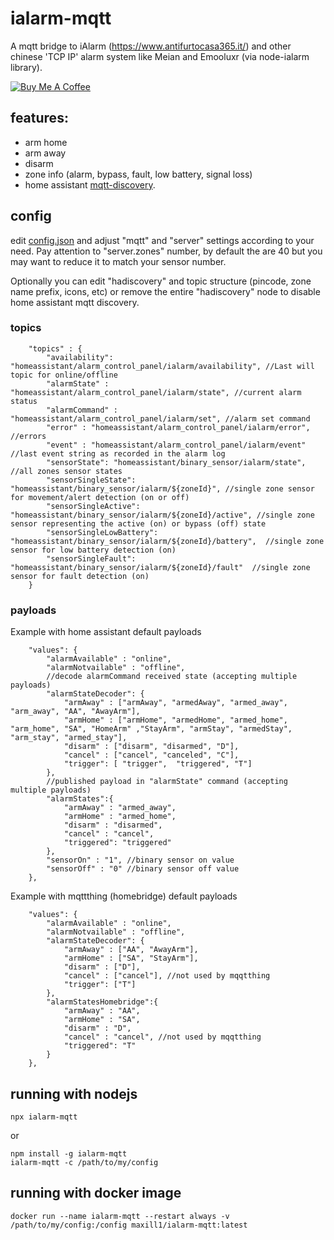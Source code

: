 # ialarm-mqtt
A mqtt bridge to iAlarm (https://www.antifurtocasa365.it/) and other chinese 'TCP IP' alarm system like Meian and Emooluxr (via node-ialarm library). 

<a href="https://www.buymeacoffee.com/maxill1" target="_blank">
<img src="https://www.buymeacoffee.com/assets/img/guidelines/download-assets-sm-2.svg" alt="Buy Me A Coffee"></a>

## features:
* arm home
* arm away
* disarm
* zone info (alarm, bypass, fault, low battery, signal loss)
* home assistant [mqtt-discovery](https://www.home-assistant.io/docs/mqtt/discovery/).

## config
edit [config.json](config.json) and adjust "mqtt" and "server" settings according to your need. Pay attention to "server.zones" number, by default the are 40 but you may want to reduce it to match your sensor number.

Optionally you can edit "hadiscovery" and topic structure (pincode, zone name prefix, icons, etc) or remove the entire "hadiscovery" node to disable home assistant mqtt discovery.

### topics
```
    "topics" : {
        "availability": "homeassistant/alarm_control_panel/ialarm/availability", //Last will topic for online/offline
        "alarmState" : "homeassistant/alarm_control_panel/ialarm/state", //current alarm status
        "alarmCommand" : "homeassistant/alarm_control_panel/ialarm/set", //alarm set command
        "error" : "homeassistant/alarm_control_panel/ialarm/error", //errors
        "event" : "homeassistant/alarm_control_panel/ialarm/event" //last event string as recorded in the alarm log
        "sensorState": "homeassistant/binary_sensor/ialarm/state", //all zones sensor states
        "sensorSingleState": "homeassistant/binary_sensor/ialarm/${zoneId}", //single zone sensor for movement/alert detection (on or off)
        "sensorSingleActive": "homeassistant/binary_sensor/ialarm/${zoneId}/active", //single zone sensor representing the active (on) or bypass (off) state
        "sensorSingleLowBattery": "homeassistant/binary_sensor/ialarm/${zoneId}/battery",  //single zone sensor for low battery detection (on)
        "sensorSingleFault": "homeassistant/binary_sensor/ialarm/${zoneId}/fault"  //single zone sensor for fault detection (on)
    }
```

### payloads

Example with home assistant default payloads
```	
    "values": {
        "alarmAvailable" : "online", 
        "alarmNotvailable" : "offline",
		//decode alarmCommand received state (accepting multiple payloads)
        "alarmStateDecoder": {
            "armAway" : ["armAway", "armedAway", "armed_away", "arm_away", "AA", "AwayArm"],
            "armHome" : ["armHome", "armedHome", "armed_home", "arm_home", "SA", "HomeArm" ,"StayArm", "armStay", "armedStay", "arm_stay", "armed_stay"],
            "disarm" : ["disarm", "disarmed", "D"],
            "cancel" : ["cancel", "canceled", "C"],
            "trigger": [ "trigger",  "triggered", "T"]
        },
		//published payload in "alarmState" command (accepting multiple payloads)
        "alarmStates":{
            "armAway" : "armed_away",
            "armHome" : "armed_home",
            "disarm" : "disarmed",
            "cancel" : "cancel",
            "triggered": "triggered"
        },
        "sensorOn" : "1", //binary sensor on value
        "sensorOff" : "0" //binary sensor off value
    },

```

Example with mqttthing (homebridge) default payloads
```	
    "values": {
        "alarmAvailable" : "online", 
        "alarmNotvailable" : "offline",
        "alarmStateDecoder": {
            "armAway" : ["AA", "AwayArm"],
            "armHome" : ["SA", "StayArm"],
            "disarm" : ["D"],
            "cancel" : ["cancel"], //not used by mqqtthing
            "trigger": ["T"]
        },
        "alarmStatesHomebridge":{
            "armAway" : "AA",
            "armHome" : "SA",
            "disarm" : "D",
            "cancel" : "cancel", //not used by mqqtthing
            "triggered": "T"
        }
    },

```

## running with nodejs

```
npx ialarm-mqtt

```
or 

```
npm install -g ialarm-mqtt 
ialarm-mqtt -c /path/to/my/config
```

## running with docker image
```
docker run --name ialarm-mqtt --restart always -v /path/to/my/config:/config maxill1/ialarm-mqtt:latest
```
